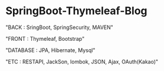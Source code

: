 # SpringBoot-Thymeleaf-Blog

"BACK : SringBoot, SpringSecurity, MAVEN"

"FRONT : Thymeleaf, Bootstrap"

"DATABASE : JPA, Hibernate, Mysql"

"ETC : RESTAPI, JackSon, lombok, JSON, Ajax, OAuth(Kakao)"
